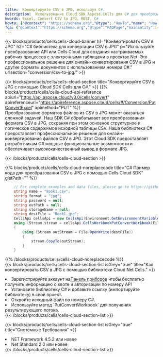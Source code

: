 ```yaml
---
title:  Конвертируйте CSV в JPG, используя C#.
description:  Использование Cloud SDK Aspose.Cells для C# для преобразования файла формата CSV в файл формата JPG.
kwords: Excel, Convert CSV to JPG, REST, C#
howto: {"@context": "https://schema.org","@type": "HowTo","name": "How to convert CSV to JPG using the Cells Cloud Net library.","description": "How to convert CSV to JPG using the Cells Cloud Net library.","image": {"@type": "ImageObject"},"url": "/net/conversion/csv-to-jpg/","step": [{ "@type": "HowToStep","name": "How to convert CSV to JPG using the Cells Cloud Net library. step 1", "image": {"@type": "ImageObject",},"url": "/net/conversion/csv-to-jpg/","text": "Register an account at <a href='https://dashboard.aspose.cloud/'>Dashboard</a> to get free API quota & authorization details",},{ "@type": "HowToStep","name": "How to convert CSV to JPG using the Cells Cloud Net library. step 1", "image": {"@type": "ImageObject",},"url": "/net/conversion/csv-to-jpg/","text": "Install C# library and add the reference (import the library) to your project.",},{ "@type": "HowToStep","name": "How to convert CSV to JPG using the Cells Cloud Net library. step 1", "image": {"@type": "ImageObject",},"url": "/net/conversion/csv-to-jpg/","text": "Open the source file in C#",},{ "@type": "HowToStep","name": "How to convert CSV to JPG using the Cells Cloud Net library. step 1", "image": {"@type": "ImageObject",},"url": "/net/conversion/csv-to-jpg/","text": "Use the `PutConvertWorkbook` method to retrieve the resulting stream.",}, ],"supply": {"@type": "HowToSupply","name": "document"},"tool": [{"@type": "HowToTool","name": "Visual Studio, Visual Studio Code, Rider "},{"@type": "HowToTool","name": "Aspose Cells"}],"totalTime": "PT6M"}
fqa: {"@context":"https://schema.org","@type":"FAQPage","mainEntity":[{"@type":"Question","name":"Why convert file formats in C# using REST API?","acceptedAnswer":{"@type":"Answer","text":"Documents are encoded in many ways, and some files may be incompatible with the software you use. To open and read such files, just convert them to appropriate file formats.<br/><ol><li>Install .NET SDK and add the reference (import the library) to your project.</li><li>Open the source file in C# using REST API.</li><li>Call the PutConvertWorkbookRequest() method, passing an output filename with required extension.</li><li>Get the result of conversion as a separate file.</li></ol>"}},{"@type":"Question","name":"What file formats can I convert with your C# library?","acceptedAnswer":{"@type":"Answer","text":"We support a variety of file formats for conversion using .NET library, including XLSX, Excel, xls , PDF, CSV, HTML, Markdown, XML, PNG, JPG, TIFF, Json, TXT and many more."}},{"@type":"Question","name":"What is the maximum allowed file size for conversion using this .NET library?","acceptedAnswer":{"@type":"Answer","text":"There are no file size limits for format conversions using .NET library."}}]}
---
```

{{< blocks/products/cells/cells-cloud-banner h1="Конвертировать CSV в JPG" h2="C# библиотека для конвертации CSV в JPG" p="Используйте преобразование API или Cells Cloud для создания настраиваемых рабочих процессов с электронными таблицами в проектах Net. Это профессиональное решение для онлайн-конвертирования CSV в JPG и другие форматы документов с использованием номера C#." urlsection="conversion/csv-to-jpg/" >}}

{{< blocks/products/cells/cells-cloud-section title="Конвертируйте CSV в JPG с помощью Cloud SDK Cells для C#." >}}
{{% blocks/products/cells/cells-cloud-api-reference apiurl="https://api.aspose.cloud/v3.0/cells/convert" apireferenceurl="https://apireference.aspose.cloud/cells/#/Conversion/PutConvertExcel" apimethod="PUT" %}}
<br/>
Преобразование форматов файлов из CSV в JPG может оказаться сложной задачей. Наш SDK C# обрабатывает все преобразования формата CSV в JPG, сохраняя при этом основное структурное и логическое содержимое исходной таблицы CSV. Наша библиотека C# предоставляет профессиональное решение для онлайн-конвертирования файлов CSV в JPG. Этот Cloud SDK предоставляет разработчикам C# мощные функциональные возможности и обеспечивает высококачественный вывод в формате JPG.

{{< /blocks/products/cells/cells-cloud-section >}}

{{% blocks/products/cells/cells-cloud-noreplacecode title="C# Пример кода для преобразования CSV в JPG с помощью Cells Cloud SDK" gistPath="" %}}
 
```cs
    // For complete examples and data files, please go to https://github.com/aspose-cells-cloud/aspose-cells-cloud-dotnet/
    string name = "Book1.csv";
    string format = "jpg";
    string password = null;
    string outPath = null;
    string storageName = null;
    string destFile = "Book1.jpg";
    CellsApi cellsApi = new CellsApi(Environment.GetEnvironmentVariable("ProductClientId"), Environment.GetEnvironmentVariable("ProductClientSecret"));
    using (Stream stream = cellsApi.CellsWorkbookPutConvertWorkbook(File.OpenRead(name), format, password, outPath, storageName))
    {
        using (Stream outStream = File.OpenWrite(destFile))
        {
            stream.CopyTo(outStream);
        }
    }
```
 
{{% /blocks/products/cells/cells-cloud-noreplacecode %}}
<br/>
{{< blocks/products/cells/cells-cloud-section-list isGrey="true" title="Как конвертировать CSV в JPG с помощью библиотеки Cloud Net Cells." >}}
<li> Зарегистрируйте аккаунт на<a href="https://dashboard.aspose.cloud/">Панель приборов</a> чтобы бесплатно получить информацию о квоте и авторизации по номеру API</li>
<li>Установите библиотеку C# и добавьте ссылку (импортируйте библиотеку) в свой проект.</li>
<li>Откройте исходный файл по номеру C#.</li>
<li>Используйте метод `PutConvertWorkbook` для получения результирующего потока.</li>
{{< /blocks/products/cells/cells-cloud-section-list >}}

{{< blocks/products/cells/cells-cloud-section-list isGrey="true" title="Системные Требования" >}}
<li>NET Framework 4.5.2 или новее</li>
<li>Net Standard 2.0 или новее</li>
{{< /blocks/products/cells/cells-cloud-section-list >}}
